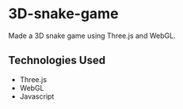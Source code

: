# 3D-snake-game
Made a 3D snake game using Three.js and WebGL.

## Technologies Used
* Three.js
* WebGL
* Javascript
